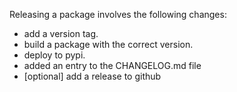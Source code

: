 Releasing a package involves the following changes:

- add a version tag.
- build a package with the correct version.
- deploy to pypi.
- added an entry to the CHANGELOG.md file
- [optional] add a release to github
